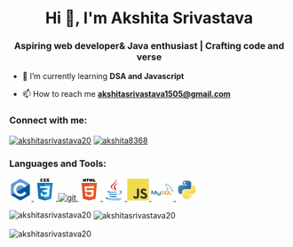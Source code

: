 <h1 align="center">Hi 👋, I'm Akshita Srivastava</h1>
<h3 align="center">Aspiring web developer& Java enthusiast | Crafting code and verse</h3>



- 🌱 I’m currently learning **DSA and Javascript**

- 📫 How to reach me **akshitasrivastava1505@gmail.com**

<h3 align="left">Connect with me:</h3>
<p align="left">
<a href="https://www.linkedin.com/in/akshitasrivastava20-520822322" target="blank"><img align="center" src="https://raw.githubusercontent.com/rahuldkjain/github-profile-readme-generator/master/src/images/icons/Social/linked-in-alt.svg" alt="akshitasrivastava20" height="30" width="40" /></a>
<a href="https://instagram.com/akshita8368" target="blank"><img align="center" src="https://raw.githubusercontent.com/rahuldkjain/github-profile-readme-generator/master/src/images/icons/Social/instagram.svg" alt="akshita8368" height="30" width="40" /></a>
</p>

<h3 align="left">Languages and Tools:</h3>
<p align="left"> <a href="https://www.cprogramming.com/" target="_blank" rel="noreferrer"> <img src="https://raw.githubusercontent.com/devicons/devicon/master/icons/c/c-original.svg" alt="c" width="40" height="40"/> </a> <a href="https://www.w3schools.com/css/" target="_blank" rel="noreferrer"> <img src="https://raw.githubusercontent.com/devicons/devicon/master/icons/css3/css3-original-wordmark.svg" alt="css3" width="40" height="40"/> </a> <a href="https://git-scm.com/" target="_blank" rel="noreferrer"> <img src="https://www.vectorlogo.zone/logos/git-scm/git-scm-icon.svg" alt="git" width="40" height="40"/> </a> <a href="https://www.w3.org/html/" target="_blank" rel="noreferrer"> <img src="https://raw.githubusercontent.com/devicons/devicon/master/icons/html5/html5-original-wordmark.svg" alt="html5" width="40" height="40"/> </a> <a href="https://www.java.com" target="_blank" rel="noreferrer"> <img src="https://raw.githubusercontent.com/devicons/devicon/master/icons/java/java-original.svg" alt="java" width="40" height="40"/> </a> <a href="https://developer.mozilla.org/en-US/docs/Web/JavaScript" target="_blank" rel="noreferrer"> <img src="https://raw.githubusercontent.com/devicons/devicon/master/icons/javascript/javascript-original.svg" alt="javascript" width="40" height="40"/> </a> <a href="https://www.mysql.com/" target="_blank" rel="noreferrer"> <img src="https://raw.githubusercontent.com/devicons/devicon/master/icons/mysql/mysql-original-wordmark.svg" alt="mysql" width="40" height="40"/> </a> <a href="https://www.python.org" target="_blank" rel="noreferrer"> <img src="https://raw.githubusercontent.com/devicons/devicon/master/icons/python/python-original.svg" alt="python" width="40" height="40"/> </a> </p>

<p><img align="left" src="https://github-readme-stats.vercel.app/api/top-langs?username=akshitasrivastava20&show_icons=true&locale=en&layout=compact" alt="akshitasrivastava20" /></p>

<p>&nbsp;<img align="center" src="https://github-readme-stats.vercel.app/api?username=akshitasrivastava20&show_icons=true&locale=en" alt="akshitasrivastava20" /></p>

<p><img align="center" src="https://github-readme-streak-stats.herokuapp.com/?user=akshitasrivastava20&" alt="akshitasrivastava20" /></p>

